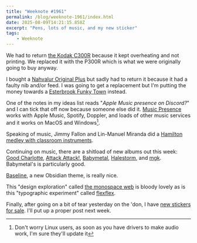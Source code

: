 ```yaml
---
title: "Weeknote #1961"
permalink: /blog/weeknote-1961/index.html
date: 2025-08-09T14:21:15.858Z
excerpt: "Pens, lots of music, and my new sticker"
tags:
    - Weeknote
---
```


We had to return [the Kodak C300R](https://rknight.me/blog/weeknote-1956/) because it kept overheating and not printing. We replaced it with the P300R which is what we were originally going to buy anyway.

I bought a [Nahvalur Original Plus](https://nahvalur.com/collections/nahvalur-original-plus) but sadly had to return it because it had a faulty nib and/or feed. I was going to get a replacement but I'm putting the money towards a [Esterbrook Funky Town](https://www.instagram.com/reel/DM3LVv4xIoc/) instead.

One of the notes in my ideas list reads "_Apple Music presence on Discord?_" and I can tick that off now because someone else did it. [Music Presence](https://github.com/ungive/discord-music-presence) works with Apple Music, Spotify, Doppler, and loads of other music services and it works on MacOS and Windows[^1].

Speaking of music, Jimmy Fallon and Lin-Manuel Miranda did a [Hamilton medley with classroom instruments](https://www.youtube.com/watch?v=rm11xB9aH8E).

Continuing on music, there are a shitload of new albums out this week: [Good Charlotte](https://musicthread.app/link/30zqvrNcHfFwZmuEMX8Lk9Pd0ca), [Attack Attack!](https://musicthread.app/link/30zuVd67R21g0o6XMiruYm37CuB), [Babymetal](https://musicthread.app/link/30zzhz7NDix6bzGmcvWWmoLYiIG), [Halestorm](https://www.halestormrocks.com), and [mgk](https://store.machinegunkelly.com). Babymetal's is particularly good.

[Baseline](https://github.com/aaaaalexis/obsidian-baseline), a new Obsidian theme, is really nice.

This "design exploration" called [the monospace web](https://owickstrom.github.io/the-monospace-web/) is bloody lovely as is this "typographic experiment" called [flexflex](https://ronikaufman.github.io/flexflex/).

Finally, after going on a bit of tear yesterday on the 'don, I have [new stickers for sale](https://rknight.me/shop/training-data). I'll put up a proper post next week.

[^1]: Don't worry Linux users, as soon as you have drivers to make audio work, I'm sure they'll update it